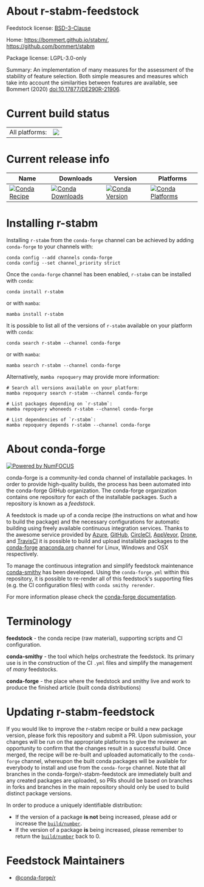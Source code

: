 About r-stabm-feedstock
=======================

Feedstock license: [BSD-3-Clause](https://github.com/conda-forge/r-stabm-feedstock/blob/main/LICENSE.txt)

Home: https://bommert.github.io/stabm/, https://github.com/bommert/stabm

Package license: LGPL-3.0-only

Summary: An implementation of many measures for the assessment of the stability of feature selection. Both simple measures and measures which take into account the similarities between features are available, see Bommert (2020) <doi:10.17877/DE290R-21906>.

Current build status
====================


<table><tr><td>All platforms:</td>
    <td>
      <a href="https://dev.azure.com/conda-forge/feedstock-builds/_build/latest?definitionId=23340&branchName=main">
        <img src="https://dev.azure.com/conda-forge/feedstock-builds/_apis/build/status/r-stabm-feedstock?branchName=main">
      </a>
    </td>
  </tr>
</table>

Current release info
====================

| Name | Downloads | Version | Platforms |
| --- | --- | --- | --- |
| [![Conda Recipe](https://img.shields.io/badge/recipe-r--stabm-green.svg)](https://anaconda.org/conda-forge/r-stabm) | [![Conda Downloads](https://img.shields.io/conda/dn/conda-forge/r-stabm.svg)](https://anaconda.org/conda-forge/r-stabm) | [![Conda Version](https://img.shields.io/conda/vn/conda-forge/r-stabm.svg)](https://anaconda.org/conda-forge/r-stabm) | [![Conda Platforms](https://img.shields.io/conda/pn/conda-forge/r-stabm.svg)](https://anaconda.org/conda-forge/r-stabm) |

Installing r-stabm
==================

Installing `r-stabm` from the `conda-forge` channel can be achieved by adding `conda-forge` to your channels with:

```
conda config --add channels conda-forge
conda config --set channel_priority strict
```

Once the `conda-forge` channel has been enabled, `r-stabm` can be installed with `conda`:

```
conda install r-stabm
```

or with `mamba`:

```
mamba install r-stabm
```

It is possible to list all of the versions of `r-stabm` available on your platform with `conda`:

```
conda search r-stabm --channel conda-forge
```

or with `mamba`:

```
mamba search r-stabm --channel conda-forge
```

Alternatively, `mamba repoquery` may provide more information:

```
# Search all versions available on your platform:
mamba repoquery search r-stabm --channel conda-forge

# List packages depending on `r-stabm`:
mamba repoquery whoneeds r-stabm --channel conda-forge

# List dependencies of `r-stabm`:
mamba repoquery depends r-stabm --channel conda-forge
```


About conda-forge
=================

[![Powered by
NumFOCUS](https://img.shields.io/badge/powered%20by-NumFOCUS-orange.svg?style=flat&colorA=E1523D&colorB=007D8A)](https://numfocus.org)

conda-forge is a community-led conda channel of installable packages.
In order to provide high-quality builds, the process has been automated into the
conda-forge GitHub organization. The conda-forge organization contains one repository
for each of the installable packages. Such a repository is known as a *feedstock*.

A feedstock is made up of a conda recipe (the instructions on what and how to build
the package) and the necessary configurations for automatic building using freely
available continuous integration services. Thanks to the awesome service provided by
[Azure](https://azure.microsoft.com/en-us/services/devops/), [GitHub](https://github.com/),
[CircleCI](https://circleci.com/), [AppVeyor](https://www.appveyor.com/),
[Drone](https://cloud.drone.io/welcome), and [TravisCI](https://travis-ci.com/)
it is possible to build and upload installable packages to the
[conda-forge](https://anaconda.org/conda-forge) [anaconda.org](https://anaconda.org/)
channel for Linux, Windows and OSX respectively.

To manage the continuous integration and simplify feedstock maintenance
[conda-smithy](https://github.com/conda-forge/conda-smithy) has been developed.
Using the ``conda-forge.yml`` within this repository, it is possible to re-render all of
this feedstock's supporting files (e.g. the CI configuration files) with ``conda smithy rerender``.

For more information please check the [conda-forge documentation](https://conda-forge.org/docs/).

Terminology
===========

**feedstock** - the conda recipe (raw material), supporting scripts and CI configuration.

**conda-smithy** - the tool which helps orchestrate the feedstock.
                   Its primary use is in the construction of the CI ``.yml`` files
                   and simplify the management of *many* feedstocks.

**conda-forge** - the place where the feedstock and smithy live and work to
                  produce the finished article (built conda distributions)


Updating r-stabm-feedstock
==========================

If you would like to improve the r-stabm recipe or build a new
package version, please fork this repository and submit a PR. Upon submission,
your changes will be run on the appropriate platforms to give the reviewer an
opportunity to confirm that the changes result in a successful build. Once
merged, the recipe will be re-built and uploaded automatically to the
`conda-forge` channel, whereupon the built conda packages will be available for
everybody to install and use from the `conda-forge` channel.
Note that all branches in the conda-forge/r-stabm-feedstock are
immediately built and any created packages are uploaded, so PRs should be based
on branches in forks and branches in the main repository should only be used to
build distinct package versions.

In order to produce a uniquely identifiable distribution:
 * If the version of a package **is not** being increased, please add or increase
   the [``build/number``](https://docs.conda.io/projects/conda-build/en/latest/resources/define-metadata.html#build-number-and-string).
 * If the version of a package **is** being increased, please remember to return
   the [``build/number``](https://docs.conda.io/projects/conda-build/en/latest/resources/define-metadata.html#build-number-and-string)
   back to 0.

Feedstock Maintainers
=====================

* [@conda-forge/r](https://github.com/orgs/conda-forge/teams/r/)

